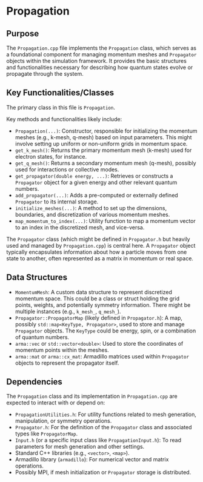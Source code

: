 # Propagation

## Purpose

The `Propagation.cpp` file implements the `Propagation` class, which serves as a foundational component for managing momentum meshes and `Propagator` objects within the simulation framework. It provides the basic structures and functionalities necessary for describing how quantum states evolve or propagate through the system.

## Key Functionalities/Classes

The primary class in this file is `Propagation`.

Key methods and functionalities likely include:

*   `Propagation(...)`: Constructor, responsible for initializing the momentum meshes (e.g., k-mesh, q-mesh) based on input parameters. This might involve setting up uniform or non-uniform grids in momentum space.
*   `get_k_mesh()`: Returns the primary momentum mesh (k-mesh) used for electron states, for instance.
*   `get_q_mesh()`: Returns a secondary momentum mesh (q-mesh), possibly used for interactions or collective modes.
*   `get_propagator(double energy, ...)`: Retrieves or constructs a `Propagator` object for a given energy and other relevant quantum numbers.
*   `add_propagator(...)`: Adds a pre-computed or externally defined `Propagator` to its internal storage.
*   `initialize_meshes(...)`: A method to set up the dimensions, boundaries, and discretization of various momentum meshes.
*   `map_momentum_to_index(...)`: Utility function to map a momentum vector to an index in the discretized mesh, and vice-versa.

The `Propagator` class (which might be defined in `Propagator.h` but heavily used and managed by `Propagation.cpp`) is central here. A `Propagator` object typically encapsulates information about how a particle moves from one state to another, often represented as a matrix in momentum or real space.

## Data Structures

*   `MomentumMesh`: A custom data structure to represent discretized momentum space. This could be a class or struct holding the grid points, weights, and potentially symmetry information. There might be multiple instances (e.g., `k_mesh_`, `q_mesh_`).
*   `Propagator::PropagatorMap` (likely defined in `Propagator.h`): A map, possibly `std::map<KeyType, Propagator>`, used to store and manage `Propagator` objects. The `KeyType` could be energy, spin, or a combination of quantum numbers.
*   `arma::vec` or `std::vector<double>`: Used to store the coordinates of momentum points within the meshes.
*   `arma::mat` or `arma::cx_mat`: Armadillo matrices used within `Propagator` objects to represent the propagator itself.

## Dependencies

The `Propagation` class and its implementation in `Propagation.cpp` are expected to interact with or depend on:

*   `PropagationUtilities.h`: For utility functions related to mesh generation, manipulation, or symmetry operations.
*   `Propagator.h`: For the definition of the `Propagator` class and associated types like `PropagatorMap`.
*   `Input.h` (or a specific input class like `PropagationInput.h`): To read parameters for mesh generation and other settings.
*   Standard C++ libraries (e.g., `<vector>`, `<map>`).
*   Armadillo library (`armadillo`): For numerical vector and matrix operations.
*   Possibly MPI, if mesh initialization or `Propagator` storage is distributed.
